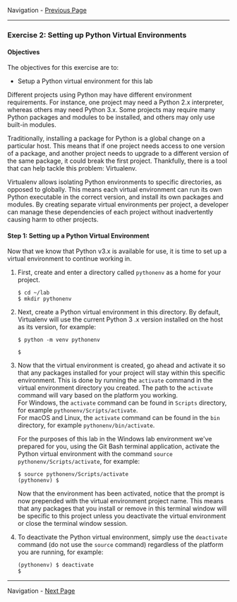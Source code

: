 Navigation - [Previous Page](LTRDEV-1100-02b-Python-Ex2.md)

---

### Exercise 2: Setting up Python Virtual Environments

#### Objectives

The objectives for this exercise are to:

* Setup a Python virtual environment for this lab

Different projects using Python may have different environment requirements. For instance, one project may need a 
Python 2.x interpreter, whereas others may need Python 3.x. Some projects may require many Python packages and 
modules to be installed, and others may only use built-in modules.

Traditionally, installing a package for Python is a global change on a particular host. This means that if one project 
needs access to one version of a package, and another project needs to upgrade to a different version of the same 
package, it could break the first project. Thankfully, there is a tool that can help tackle this problem: Virtualenv.

Virtualenv allows isolating Python environments to specific directories, as opposed to globally. This means each 
virtual environment can run its own Python executable in the correct version, and install its own packages and modules. 
By creating separate virtual environments per project, a developer can manage these dependencies of each project 
without inadvertently causing harm to other projects.

#### Step 1: Setting up a Python Virtual Environment

Now that we know that Python v3.x is available for use, it is time to set up a virtual environment to continue working
in.

1.  First, create and enter a directory called `pythonenv` as a home for your project.
    
    ```
    $ cd ~/lab
    $ mkdir pythonenv
    ```

2.  Next, create a Python virtual environment in this directory. By default, Virtualenv will use the current Python 3
.x version installed on the host as its version, for example:

    ```
    $ python -m venv pythonenv
    
    $
    ```

3.  Now that the virtual environment is created, go ahead and activate it so that any packages installed for your 
project will stay within this specific environment. This is done by running the `activate` command in the virtual 
environment directory you created.  The path to the `activate` command will vary based on the platform you working.  
For Windows, the `activate` command can be found in `Scripts` directory, for example `pythonenv/Scripts/activate`.  
For macOS and Linux, the `activate` command can be found in the `bin` directory, for example `pythonenv/bin/activate`.
    
    For the purposes of this lab in the Windows lab environment we've prepared for you, using the Git Bash terminal 
    application, activate the Python virtual environment with the command `source pythonenv/Scripts/activate`, for example:
    
    ```
    $ source pythonenv/Scripts/activate
    (pythonenv) $
    ```
    
    Now that the environment has been activated, notice that the prompt is now prepended with the virtual 
    environment project name. This means that any packages that you install or remove in this terminal window will 
    be specific to this project unless you deactivate the virtual environment or close the terminal window session.
 
4. To deactivate the Python virtual environment, simply use the `deactivate` command (do not use the `source` command)
regardless of the platform you are running, for example:
    
    ```
    (pythonenv) $ deactivate
    $
    ```

---

Navigation - [Next Page](LTRDEV-1100-Guide-02f.md)


